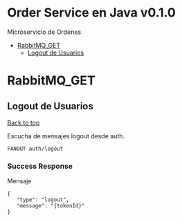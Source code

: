 <a name="top"></a>
# Order Service en Java v0.1.0

Microservicio de Ordenes

- [RabbitMQ_GET](#rabbitmq_get)
	- [Logout de Usuarios](#logout-de-usuarios)
	


# <a name='rabbitmq_get'></a> RabbitMQ_GET

## <a name='logout-de-usuarios'></a> Logout de Usuarios
[Back to top](#top)

<p>Escucha de mensajes logout desde auth.</p>

	FANOUT auth/logout





### Success Response

Mensaje

```
{
   "type": "logout",
   "message": "{tokenId}"
}
```


